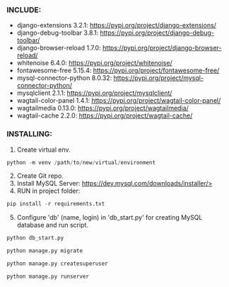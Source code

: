 ### INCLUDE:

- django-extensions 3.2.1: <https://pypi.org/project/django-extensions/>
- django-debug-toolbar 3.8.1: <https://pypi.org/project/django-debug-toolbar/>
- django-browser-reload 1.7.0: <https://pypi.org/project/django-browser-reload/>
- whitenoise 6.4.0: <https://pypi.org/project/whitenoise/>
- fontawesome-free 5.15.4: <https://pypi.org/project/fontawesome-free/>
- mysql-connector-python 8.0.32: <https://pypi.org/project/mysql-connector-python/>
- mysqlclient 2.1.1: <https://pypi.org/project/mysqlclient/>
- wagtail-color-panel 1.4.1: <https://pypi.org/project/wagtail-color-panel/>
- wagtailmedia 0.13.0: <https://pypi.org/project/wagtailmedia/>
- wagtail-cache 2.2.0: <https://pypi.org/project/wagtail-cache/>

### INSTALLING:

1. Create virtual env.

```python 
python -m venv /path/to/new/virtual/environment
```

2. Create Git repo.
3. Install MySQL Server: https://dev.mysql.com/downloads/installer/>
4. RUN in project folder:

```python 
pip install -r requirements.txt
```

5. Configure 'db' (name, login) in 'db_start.py' for creating MySQL database and run script.

```python 
python db_start.py    
```

```python 
python manage.py migrate
```

```python 
python manage.py createsuperuser
```

```python 
python manage.py runserver
```